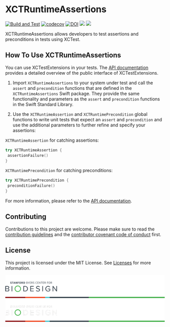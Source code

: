 <!--

This source file is part of the Stanford Spezi open-source project.

SPDX-FileCopyrightText: 2022 Stanford University and the project authors (see CONTRIBUTORS.md)

SPDX-License-Identifier: MIT
  
-->

# XCTRuntimeAssertions

[![Build and Test](https://github.com/StanfordSpezi/XCTRuntimeAssertions/actions/workflows/build-and-test.yml/badge.svg)](https://github.com/StanfordSpezi/XCTRuntimeAssertions/actions/workflows/build-and-test.yml)
[![codecov](https://codecov.io/gh/StanfordSpezi/XCTRuntimeAssertions/branch/main/graph/badge.svg?token=PcUyqu5BOx)](https://codecov.io/gh/StanfordSpezi/XCTRuntimeAssertions)
[![DOI](https://zenodo.org/badge/DOI/10.5281/zenodo.7800545.svg)](https://doi.org/10.5281/zenodo.7800545)
[![](https://img.shields.io/endpoint?url=https%3A%2F%2Fswiftpackageindex.com%2Fapi%2Fpackages%2FStanfordSpezi%2FXCTRuntimeAssertions%2Fbadge%3Ftype%3Dswift-versions)](https://swiftpackageindex.com/StanfordSpezi/XCTRuntimeAssertions)
[![](https://img.shields.io/endpoint?url=https%3A%2F%2Fswiftpackageindex.com%2Fapi%2Fpackages%2FStanfordSpezi%2FXCTRuntimeAssertions%2Fbadge%3Ftype%3Dplatforms)](https://swiftpackageindex.com/StanfordSpezi/XCTRuntimeAssertions)

XCTRuntimeAssertions allows developers to test assertions and preconditions in tests using XCTest.


## How To Use XCTRuntimeAssertions

You can use XCTestExtensions in your tests. The [API documentation](https://swiftpackageindex.com/StanfordSpezi/XCTRuntimeAssertions/documentation) provides a detailed overview of the public interface of XCTestExtensions.

1. Import `XCTRuntimeAssertions` to your system under test and call the `assert` and `precondition` functions that are defined in the `XCTRuntimeAssertions` Swift package. They provide the same functionality and parameters as the `assert` and `precondition` functions in the Swift Standard Library.

2. Use the `XCTRuntimeAssertion` and `XCTRuntimePrecondition` global functions to write unit tests that expect an `assert` and `precondition` and use the additional parameters to further refine and specify your assertions:

`XCTRuntimeAssertion` for catching assertions:
```swift
try XCTRuntimeAssertion {
 assertionFailure()
}
```

`XCTRuntimePrecondition` for catching preconditions:
```swift
try XCTRuntimePrecondition {
 preconditionFailure()
}
```

For more information, please refer to the [API documentation](https://swiftpackageindex.com/StanfordSpezi/XCTRuntimeAssertions/documentation).


## Contributing

Contributions to this project are welcome. Please make sure to read the [contribution guidelines](https://github.com/StanfordSpezi/.github/blob/main/CONTRIBUTING.md) and the [contributor covenant code of conduct](https://github.com/StanfordSpezi/.github/blob/main/CODE_OF_CONDUCT.md) first.


## License

This project is licensed under the MIT License. See [Licenses](https://github.com/StanfordSpezi/XCTRuntimeAssertions/tree/main/LICENSES) for more information.

![Spezi Footer](https://raw.githubusercontent.com/StanfordSpezi/.github/main/assets/FooterLight.png#gh-light-mode-only)
![Spezi Footer](https://raw.githubusercontent.com/StanfordSpezi/.github/main/assets/FooterDark.png#gh-dark-mode-only)
